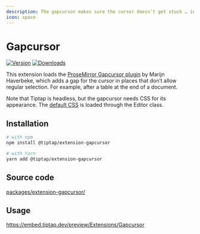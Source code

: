```yaml
---
description: The gapcursor makes sure the cursor doesn’t get stuck … in a gap.
icon: space
---
```


# Gapcursor
[![Version](https://img.shields.io/npm/v/@tiptap/extension-gapcursor.svg?label=version)](https://www.npmjs.com/package/@tiptap/extension-gapcursor)
[![Downloads](https://img.shields.io/npm/dm/@tiptap/extension-gapcursor.svg)](https://npmcharts.com/compare/@tiptap/extension-gapcursor?minimal=true)

This extension loads the [ProseMirror Gapcursor plugin](https://github.com/ProseMirror/prosemirror-gapcursor) by Marijn Haverbeke, which adds a gap for the cursor in places that don’t allow regular selection. For example, after a table at the end of a document.

Note that Tiptap is headless, but the gapcursor needs CSS for its appearance. The [default CSS](https://github.com/ueberdosis/tiptap/tree/main/packages/core/src/style.ts) is loaded through the Editor class.

## Installation
```bash
# with npm
npm install @tiptap/extension-gapcursor

# with Yarn
yarn add @tiptap/extension-gapcursor
```

## Source code
[packages/extension-gapcursor/](https://github.com/ueberdosis/tiptap/blob/main/packages/extension-gapcursor/)

## Usage
https://embed.tiptap.dev/preview/Extensions/Gapcursor
